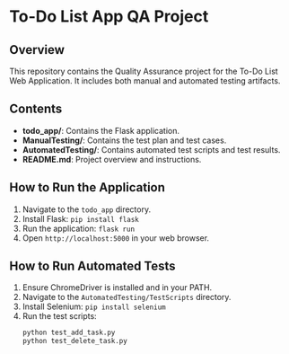 # To-Do List App QA Project

## Overview
This repository contains the Quality Assurance project for the To-Do List Web Application. It includes both manual and automated testing artifacts.

## Contents
- **todo_app/**: Contains the Flask application.
- **ManualTesting/**: Contains the test plan and test cases.
- **AutomatedTesting/**: Contains automated test scripts and test results.
- **README.md**: Project overview and instructions.

## How to Run the Application
1. Navigate to the `todo_app` directory.
2. Install Flask: `pip install flask`
3. Run the application: `flask run`
4. Open `http://localhost:5000` in your web browser.

## How to Run Automated Tests
1. Ensure ChromeDriver is installed and in your PATH.
2. Navigate to the `AutomatedTesting/TestScripts` directory.
3. Install Selenium: `pip install selenium`
4. Run the test scripts:
   ```sh
   python test_add_task.py
   python test_delete_task.py

